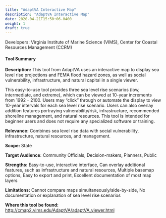 ```yaml
---
title: "AdaptVA Interactive Map"
description: "AdaptVA Interactive Map"
date: 2020-04-21T15:50:06-0400
weight: 1
draft: true
---
```

Developers: Virginia Institute of Marine Science (VIMS), Center for Coastal Resources Management (CCRM)

#### Tool Summary
**Description:** This tool from AdaptVA uses an interactive map to display sea level rise projections and FEMA flood hazard zones, as well as social vulnerability, infrastructure, and natural capital in a single viewer. 

This easy-to-use tool provides three sea level rise scenarios (low, intermediate, and extreme), which can be viewed at 10-year increments from 1992 – 2100. Users may “click” through or automate the display to view 10-year intervals for each sea level rise scenario. Users can also overlay addition features portraying vulnerability/risk, infrastructure, recommended shoreline management, and natural resources.  This tool is intended for beginner users and does not require any specialized software or training.

**Relevance:** Combines sea level rise data with social vulnerability, infrastructure, natural resources, and management.

**Scope:** State

**Target Audience:** Community Officials, Decision-makers, Planners, Public

**Strengths:** Easy-to-use, interactive interface, Can overlay additional features, such as infrastructure and natural resources, Multiple basemap options, Easy to export and print, Excellent documentation of most map layers

**Limitations:** Cannot compare maps simultaneously/side-by-side, No documentation or explanation of sea level rise scenarios

**Where this tool be found:** http://cmap2.vims.edu/AdaptVA/adaptVA_viewer.html
